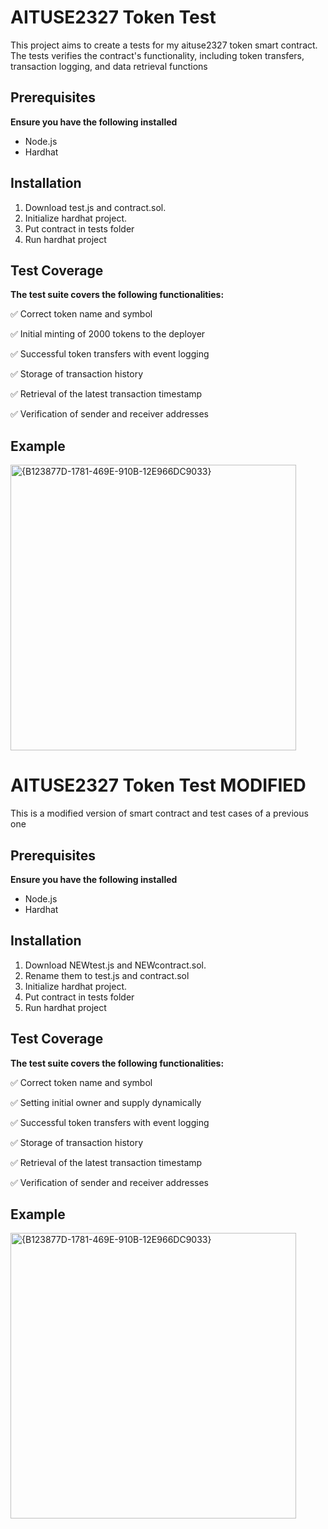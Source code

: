 # AITUSE2327 Token Test

This project aims to create a tests for my aituse2327 token smart contract. The tests verifies the contract's functionality, including token transfers, transaction logging, and data retrieval functions

## Prerequisites

**Ensure you have the following installed**
- Node.js
- Hardhat
  
## Installation

1. Download test.js and contract.sol.
2. Initialize hardhat project.
3. Put contract in tests folder
4. Run hardhat project

## Test Coverage

**The test suite covers the following functionalities:**

✅ Correct token name and symbol

✅ Initial minting of 2000 tokens to the deployer

✅ Successful token transfers with event logging

✅ Storage of transaction history

✅ Retrieval of the latest transaction timestamp

✅ Verification of sender and receiver addresses

## Example
<img width="457" alt="{B123877D-1781-469E-910B-12E966DC9033}" src="https://github.com/user-attachments/assets/5372294b-625c-4935-b108-1e3cecb6c80e" />

# AITUSE2327 Token Test MODIFIED

This is a modified version of smart contract and test cases of a previous one

## Prerequisites

**Ensure you have the following installed**
- Node.js
- Hardhat
  
## Installation

1. Download NEWtest.js and NEWcontract.sol.
2. Rename them to test.js and contract.sol
3. Initialize hardhat project.
4. Put contract in tests folder
5. Run hardhat project

## Test Coverage

**The test suite covers the following functionalities:**

✅ Correct token name and symbol

✅ Setting initial owner and supply dynamically

✅ Successful token transfers with event logging

✅ Storage of transaction history

✅ Retrieval of the latest transaction timestamp

✅ Verification of sender and receiver addresses

## Example
<img width="457" alt="{B123877D-1781-469E-910B-12E966DC9033}" src="https://github.com/user-attachments/assets/6c8c813e-edcb-40f3-b772-893532fc209a" />













